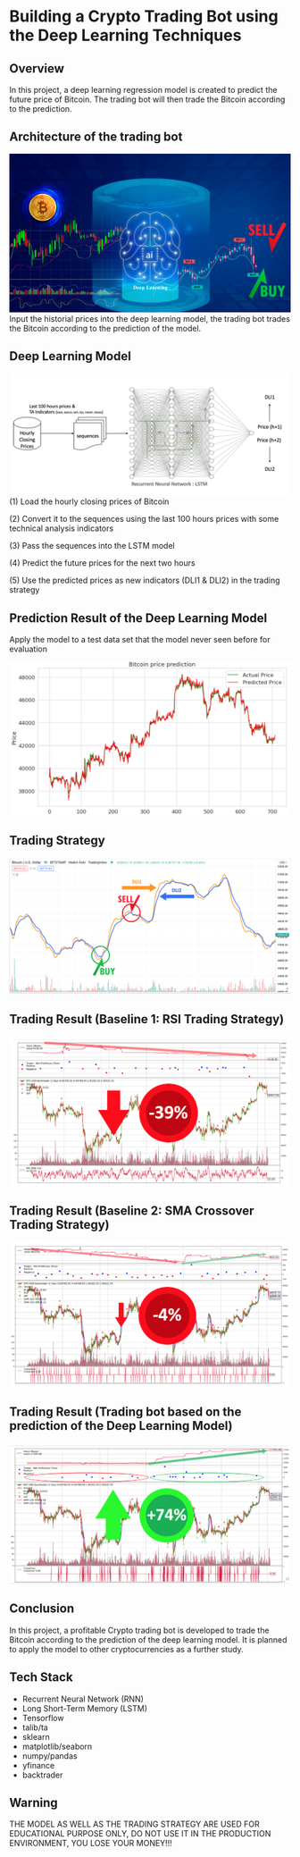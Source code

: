 # Building a Crypto Trading Bot using the Deep Learning Techniques

## Overview
In this project, a deep learning regression model is created to predict the future price of Bitcoin. The trading bot will then trade the Bitcoin according to the prediction.

## Architecture of the trading bot
!["architecture of the trading bot"](https://github.com/kreativeai/Cryptocurrency-Trading-Bot/blob/main/img/01_architecture.jpg)
Input the historial prices into the deep learning model, the trading bot trades the Bitcoin according to the prediction of the model.

## Deep Learning Model
!["deep learning model"](https://github.com/kreativeai/Cryptocurrency-Trading-Bot/blob/main/img/02_model.png)
(1) Load the hourly closing prices of Bitcoin

(2) Convert it to the sequences using the last 100 hours prices with some technical analysis indicators

(3) Pass the sequences into the LSTM model

(4) Predict the future prices for the next two hours

(5) Use the predicted prices as new indicators (DLI1 & DLI2) in the trading strategy


## Prediction Result of the Deep Learning Model

Apply the model to a test data set that the model never seen before for evaluation

!["prediction result"](https://github.com/kreativeai/Cryptocurrency-Trading-Bot/blob/main/img/03_prediction_test.png)


## Trading Strategy
!["trading strategy"](https://github.com/kreativeai/Cryptocurrency-Trading-Bot/blob/main/img/05_trading_strategy.png)

## Trading Result (Baseline 1: RSI Trading Strategy)
!["result rsi"](https://github.com/kreativeai/Cryptocurrency-Trading-Bot/blob/main/img/07_RSI_result.png)

## Trading Result (Baseline 2: SMA Crossover Trading Strategy)
!["result sma"](https://github.com/kreativeai/Cryptocurrency-Trading-Bot/blob/main/img/08_SMA_result.png)

## Trading Result (Trading bot based on the prediction of the Deep Learning Model)
!["result trading bot"](https://github.com/kreativeai/Cryptocurrency-Trading-Bot/blob/main/img/09_model_result.png)

## Conclusion
In this project, a profitable Crypto trading bot is developed to trade the Bitcoin according to the prediction of the deep learning model. It is planned to apply the model to other cryptocurrencies as a further study.

## Tech Stack
- Recurrent Neural Network (RNN)
- Long Short-Term Memory (LSTM) 
- Tensorflow
- talib/ta
- sklearn
- matplotlib/seaborn
- numpy/pandas
- yfinance
- backtrader

## Warning
THE MODEL AS WELL AS THE TRADING STRATEGY ARE USED FOR EDUCATIONAL PURPOSE ONLY, DO NOT USE IT IN THE PRODUCTION ENVIRONMENT, YOU LOSE YOUR MONEY!!!
